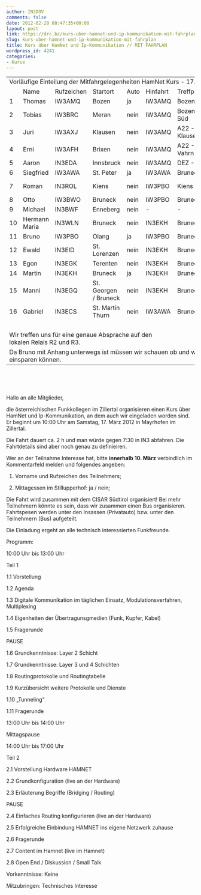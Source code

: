 ```yaml
---
author: IN3DOV
comments: false
date: 2012-02-20 08:47:35+00:00
layout: post
link: https://drc.bz/kurs-uber-hamnet-und-ip-kommunikation-mit-fahrplan/
slug: kurs-uber-hamnet-und-ip-kommunikation-mit-fahrplan
title: Kurs über HamNet und Ip-Kommunikation // MIT FAHRPLAN
wordpress_id: 4241
categories:
- Kurse
---
```


<table cellpadding="0" width="828" cellspacing="0" border="0" > 
<tbody >
<tr >

<td colspan="10" height="20" width="828" >Vorläufige Einteilung der Mitfahrgelegenheiten HamNet Kurs - 17. März 2012 10:00 Uhr
</td>
</tr>
<tr >

<td height="20" > 
</td>

<td >Name
</td>

<td >Rufzeichen
</td>

<td >Startort
</td>

<td >Auto
</td>

<td >Hinfahrt
</td>

<td >Treffpunkt
</td>

<td >Uhrzeit
</td>

<td >Rückfahrt
</td>

<td >Aussteigen
</td>
</tr>
<tr >

<td height="20" >1
</td>

<td >Thomas
</td>

<td >IW3AMQ
</td>

<td >Bozen
</td>

<td >ja
</td>

<td >IW3AMQ
</td>

<td >Bozen
</td>

<td >07.00
</td>

<td >IW3AMQ
</td>

<td >Bozen
</td>
</tr>
<tr >

<td height="20" >2
</td>

<td >Tobias
</td>

<td >IW3BRC
</td>

<td >Meran
</td>

<td >nein
</td>

<td >IW3AMQ
</td>

<td >Bozen Süd
</td>

<td >07.05
</td>

<td >IW3AMQ
</td>

<td >Bozen Süd
</td>
</tr>
<tr >

<td height="20" >3
</td>

<td >Juri
</td>

<td >IW3AXJ
</td>

<td >Klausen
</td>

<td >nein
</td>

<td >IW3AMQ
</td>

<td >A22 - Klausen
</td>

<td >07.35
</td>

<td >IW3AMQ
</td>

<td >Klausen
</td>
</tr>
<tr >

<td height="20" >4
</td>

<td >Erni
</td>

<td >IW3AFH
</td>

<td >Brixen
</td>

<td >nein
</td>

<td >IW3AMQ
</td>

<td >A22 - Vahrn
</td>

<td >07.50
</td>

<td >IW3AMQ
</td>

<td >Brixen
</td>
</tr>
<tr >

<td height="20" >5
</td>

<td >Aaron
</td>

<td >IN3EDA
</td>

<td >Innsbruck
</td>

<td >nein
</td>

<td >IW3AMQ
</td>

<td >DEZ - Ibk
</td>

<td >08.50
</td>

<td >IW3AMQ
</td>

<td >Innsbruck
</td>
</tr>
<tr >

<td height="20" >6
</td>

<td >Siegfried
</td>

<td >IW3AWA
</td>

<td >St. Peter
</td>

<td >ja
</td>

<td >IW3AWA
</td>

<td >Bruneck
</td>

<td >07.20
</td>

<td >IW3AWA
</td>

<td >Bruneck
</td>
</tr>
<tr >

<td height="20" >7
</td>

<td >Roman
</td>

<td >IN3ROL
</td>

<td >Kiens
</td>

<td >nein
</td>

<td >IW3PBO
</td>

<td >Kiens
</td>

<td >07.30
</td>

<td >IW3PBO
</td>

<td >A22 - Vahrn
</td>
</tr>
<tr >

<td height="20" >8
</td>

<td >Otto
</td>

<td >IW3BWO
</td>

<td >Bruneck
</td>

<td >nein
</td>

<td >IW3PBO
</td>

<td >Bruneck
</td>

<td >07.20
</td>

<td >IW3PBO
</td>

<td >Bruneck
</td>
</tr>
<tr >

<td height="20" >9
</td>

<td >Michael
</td>

<td >IN3BWF
</td>

<td >Enneberg
</td>

<td >nein
</td>

<td >-
</td>

<td >-
</td>

<td >-
</td>

<td >IW3AWA
</td>

<td >Bruneck
</td>
</tr>
<tr >

<td height="20" >10
</td>

<td >Hermann Maria
</td>

<td >IN3WLN
</td>

<td >Bruneck
</td>

<td >nein
</td>

<td >IN3EKH
</td>

<td >Bruneck
</td>

<td >07.20
</td>

<td >IN3EKH
</td>

<td >Bruneck
</td>
</tr>
<tr >

<td height="20" >11
</td>

<td >Bruno
</td>

<td >IW3PBO
</td>

<td >Olang
</td>

<td >ja
</td>

<td >IW3PBO
</td>

<td >Bruneck
</td>

<td >07.20
</td>

<td >IW3PBO
</td>

<td >Bruneck
</td>
</tr>
<tr >

<td height="20" >12
</td>

<td >Ewald
</td>

<td >IN3EID
</td>

<td >St. Lorenzen
</td>

<td >nein
</td>

<td >IN3EKH
</td>

<td >Bruneck
</td>

<td >07.20
</td>

<td >IN3EKH
</td>

<td >Bruneck
</td>
</tr>
<tr >

<td height="20" >13
</td>

<td >Egon
</td>

<td >IN3EGK
</td>

<td >Terenten
</td>

<td >nein
</td>

<td >IN3EKH
</td>

<td >Bruneck
</td>

<td >07.20
</td>

<td >IN3EKH
</td>

<td >Bruneck
</td>
</tr>
<tr >

<td height="20" >14
</td>

<td >Martin
</td>

<td >IN3EKH
</td>

<td >Bruneck
</td>

<td >ja
</td>

<td >IN3EKH
</td>

<td >Bruneck
</td>

<td >07.20
</td>

<td >IN3EKH
</td>

<td >Bruneck
</td>
</tr>
<tr >

<td height="20" >15
</td>

<td >Manni
</td>

<td >IN3EGQ
</td>

<td >St. Georgen / Bruneck
</td>

<td >nein
</td>

<td >IN3EKH
</td>

<td >Bruneck
</td>

<td >07.20
</td>

<td >IN3EKH
</td>

<td >Bruneck
</td>
</tr>
<tr >

<td height="20" >16
</td>

<td >Gabriel
</td>

<td >IN3ECS
</td>

<td >St. Martin Thurn
</td>

<td >nein
</td>

<td >IW3AWA
</td>

<td >Bruneck
</td>

<td >07.20
</td>

<td >IW3AWA
</td>

<td >Bruneck
</td>
</tr>
<tr >

<td height="20" > 
</td>

<td > 
</td>

<td > 
</td>

<td > 
</td>

<td > 
</td>

<td > 
</td>

<td > 
</td>

<td > 
</td>

<td > 
</td>

<td > 
</td>
</tr>
<tr >

<td colspan="6" height="20" >Wir treffen uns für eine genaue Absprache auf den lokalen Relais R2 und R3.
</td>

<td > 
</td>

<td > 
</td>

<td > 
</td>

<td > 
</td>
</tr>
<tr >

<td colspan="9" height="20" >Da Bruno mit Anhang unterwegs ist müssen wir schauen ob und wie wir ein Auto ab Vahrn einsparen können.
</td>

<td > 
</td>
</tr>
</tbody>
</table>


 




 




Hallo an alle Mitglieder,




die österreichischen Funkkollegen im Zillertal organisieren einen Kurs über HamNet und Ip-Kommunikation, an dem auch wir eingeladen worden sind. Er beginnt um 10:00 Uhr am Samstag, 17. März 2012 in Mayrhofen im Zillertal.




Die Fahrt dauert ca. 2 h und man würde gegen 7:30 in IN3 abfahren. Die Fahrtdetails sind aber noch genau zu definieiren.




Wer an der Teilnahme Interesse hat, bitte **innerhalb 10. März** verbindlich im Kommentarfeld melden und folgendes angeben:




1) Vorname und Rufzeichen des Teilnehmers;




2) Mittagessen im Stillupperhof: ja / nein;




Die Fahrt wird zusammen mit dem CISAR Südtirol organisiert! Bei mehr Teilnehmern könnte es sein, dass wir zusammen einen Bus organisieren. Fahrtspesen werden unter den Insassen (Privatauto) bzw. unter den Teilnehmern (Bus) aufgeteilt.




Die Einladung ergeht an alle technisch interessierten Funkfreunde.




Programm:




10:00 Uhr bis 13:00 Uhr




Teil 1




1.1 Vorstellung




1.2 Agenda




1.3 Digitale Kommunikation im täglichen Einsatz, Modulationsverfahren, Multiplexing




1.4 Eigenheiten der Übertragunsgmedien (Funk, Kupfer, Kabel)




1.5 Fragerunde




PAUSE




1.6 Grundkenntnisse: Layer 2 Schicht




1.7 Grundkenntnisse: Layer 3 und 4 Schichten




1.8 Routingprotokolle und Routingtabelle




1.9 Kurzübersicht weitere Protokolle und Dienste




1.10 „Tunneling"




1.11 Fragerunde




13:00 Uhr bis 14:00 Uhr




Mittagspause




14:00 Uhr bis 17:00 Uhr




Teil 2




2.1 Vorstellung Hardware HAMNET




2.2 Grundkonfiguration (live an der Hardware)




2.3 Erläuterung Begriffe (Bridging / Routing)




PAUSE




2.4 Einfaches Routing konfigurieren (live an der Hardware)




2.5 Erfolgreiche Einbindung HAMNET ins eigene Netzwerk zuhause




2.6 Fragerunde




2.7 Content im Hamnet (live im Hamnet)




2.8 Open End / Diskussion / Small Talk




Vorkenntnisse: Keine




Mitzubringen: Technisches Interesse
